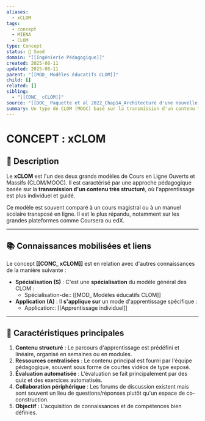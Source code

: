 ```yaml
---
aliases:
  - xCLOM
tags:
  - concept
  - MIENA
  - CLOM
type: Concept
status: 🌱 Seed
domain: "[[Ingénierie Pédagogique]]"
created: 2025-08-11
updated: 2025-08-11
parent: "[[MOD_ Modèles éducatifs CLOM]]"
child: []
related: []
sibling:
  - "[[CONC_ cCLOM]]"
source: "[[DOC_ Paquette et al 2022_Chap14_Architecture d'une nouvelle méthode d'ingénierie des ENA_ MIENA]]"
summary: Un type de CLOM (MOOC) basé sur la transmission d'un contenu très structuré, souvent sous forme de vidéos et de quiz.
---
```


# CONCEPT : xCLOM

## 📌 Description
Le **xCLOM** est l'un des deux grands modèles de Cours en Ligne Ouverts et Massifs (CLOM/MOOC). Il est caractérisé par une approche pédagogique basée sur la **transmission d'un contenu très structuré**, où l'apprentissage est plus individuel et guidé.

Ce modèle est souvent comparé à un cours magistral ou à un manuel scolaire transposé en ligne. Il est le plus répandu, notamment sur les grandes plateformes comme Coursera ou edX.

---
## 📚 Connaissances mobilisées et liens
Le concept **[[CONC_ xCLOM]]** est en relation avec d'autres connaissances de la manière suivante :

- **Spécialisation (S)** : C'est une **spécialisation** du modèle général des CLOM :
    - Spécialisation-de:: [[MOD_ Modèles éducatifs CLOM]]
- **Application (A)** : Il **s'applique sur** un mode d'apprentissage spécifique :
    - Application:: [[Apprentissage individuel]]

---
## 🔄 Caractéristiques principales

1.  **Contenu structuré** : Le parcours d'apprentissage est prédéfini et linéaire, organisé en semaines ou en modules.
2.  **Ressources centralisées** : Le contenu principal est fourni par l'équipe pédagogique, souvent sous forme de courtes vidéos de type exposé.
3.  **Évaluation automatisée** : L'évaluation se fait principalement par des quiz et des exercices automatisés.
4.  **Collaboration périphérique** : Les forums de discussion existent mais sont souvent un lieu de questions/réponses plutôt qu'un espace de co-construction.
5.  **Objectif** : L'acquisition de connaissances et de compétences bien définies.